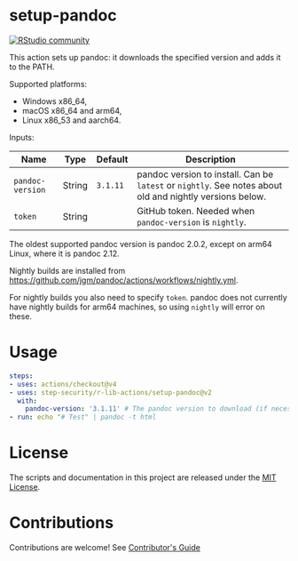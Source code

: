 # setup-pandoc

[![RStudio community](https://img.shields.io/badge/community-github--actions-blue?style=social&logo=rstudio&logoColor=75AADB)](https://community.rstudio.com/new-topic?category=Package%20development&tags=github-actions)

This action sets up pandoc: it downloads the specified version and adds it
to the PATH.

Supported platforms:

- Windows x86_64,
- macOS x86_64 and arm64,
- Linux x86_53 and aarch64.

Inputs:

| Name              | Type     | Default            | Description
|-------------------|----------|--------------------|-------------------------------------------------------------------------------------------------
| `pandoc-version`  | String   | `3.1.11`           | pandoc version to install. Can be `latest` or `nightly`. See notes about old and nightly versions below.
| `token`           | String   |                    | GitHub token. Needed when `pandoc-version` is `nightly`.

The oldest supported pandoc version is pandoc 2.0.2, except on
arm64 Linux, where it is pandoc 2.12.

Nightly builds are installed from
https://github.com/jgm/pandoc/actions/workflows/nightly.yml.

For nightly builds you also need to specify `token`. pandoc does
not currently have nightly builds for arm64 machines, so using
`nightly` will error on these.

# Usage

```yaml
steps:
- uses: actions/checkout@v4
- uses: step-security/r-lib-actions/setup-pandoc@v2
  with:
    pandoc-version: '3.1.11' # The pandoc version to download (if necessary) and use.
- run: echo "# Test" | pandoc -t html
```

# License

The scripts and documentation in this project are released under the
[MIT License](LICENSE).

# Contributions

Contributions are welcome! See [Contributor's Guide](docs/contributors.md)
